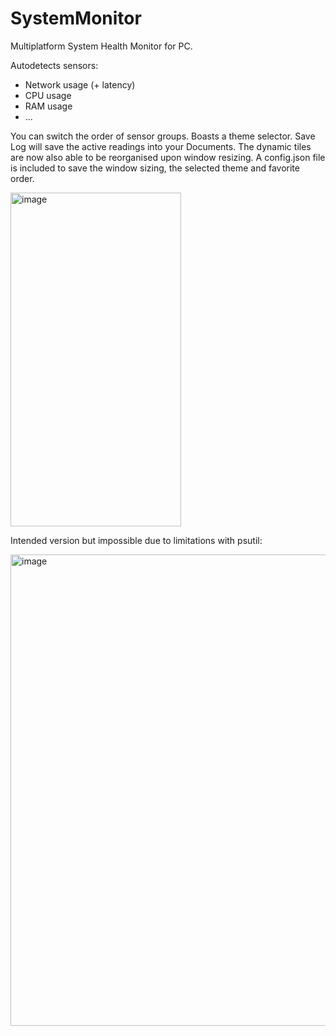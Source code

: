 # SystemMonitor
Multiplatform System Health Monitor for PC.

Autodetects sensors:

- Network usage (+ latency)
- CPU usage
- RAM usage
- ...

You can switch the order of sensor groups. Boasts a theme selector. Save Log will save the active readings into your Documents. The dynamic tiles are now also able to be reorganised upon window resizing.
A config.json file is included to save the window sizing, the selected theme and favorite order.

<img width="273" height="534" alt="image" src="https://github.com/user-attachments/assets/88878669-7a65-4d39-a88f-2180eaa91096" />


Intended version but impossible due to limitations with psutil:

  <img width="556" height="754" alt="image" src="https://github.com/user-attachments/assets/01f561b8-bfb9-43b5-91b3-7e61198855c9" />

